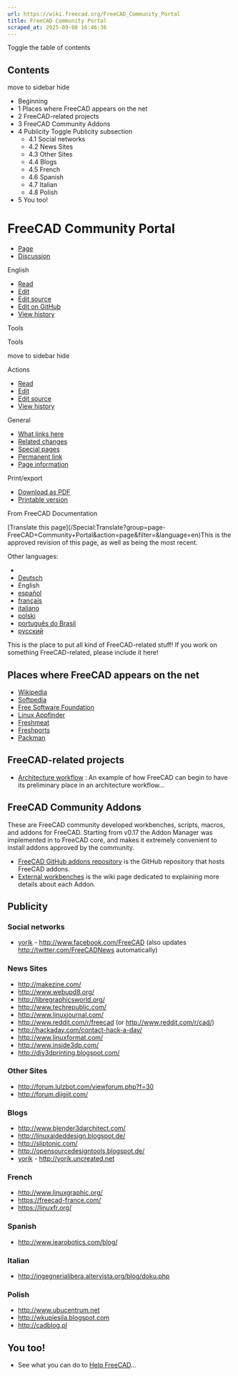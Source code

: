 ```yaml
---
url: https://wiki.freecad.org/FreeCAD_Community_Portal
title: FreeCAD Community Portal
scraped_at: 2025-09-08 16:46:36
---
```


Toggle the table of contents

## Contents

move to sidebar hide

  * Beginning
  * 1 Places where FreeCAD appears on the net
  * 2 FreeCAD-related projects
  * 3 FreeCAD Community Addons
  * 4 Publicity Toggle Publicity subsection
    * 4.1 Social networks
    * 4.2 News Sites
    * 4.3 Other Sites
    * 4.4 Blogs
    * 4.5 French
    * 4.6 Spanish
    * 4.7 Italian
    * 4.8 Polish
  * 5 You too!

# FreeCAD Community Portal

  * [Page](/FreeCAD_Community_Portal "View the content page \[ctrl-option-c\]")
  * [Discussion](/index.php?title=Talk:FreeCAD_Community_Portal&action=edit&redlink=1 "Discussion about the content page \(page does not exist\) \[ctrl-option-t\]")

English

  * [Read](/FreeCAD_Community_Portal)
  * [Edit](/index.php?title=FreeCAD_Community_Portal&veaction=edit "Edit this page \[ctrl-option-v\]")
  * [Edit source](/index.php?title=FreeCAD_Community_Portal&action=edit "Edit the source code of this page \[ctrl-option-e\]")
  * [Edit on GitHub](https://github.com/Reqrefusion/FreeCAD-Documentation-Project/blob/main/wiki/FreeCAD_Community_Portal.wikitext "Edit this page on GitHub")
  * [View history](/index.php?title=FreeCAD_Community_Portal&action=history "Past revisions of this page \[ctrl-option-h\]")

Tools

Tools

move to sidebar hide

Actions

  * [Read](/FreeCAD_Community_Portal)
  * [Edit](/index.php?title=FreeCAD_Community_Portal&veaction=edit "Edit this page \[ctrl-option-v\]")
  * [Edit source](/index.php?title=FreeCAD_Community_Portal&action=edit "Edit the source code of this page \[ctrl-option-e\]")
  * [View history](/index.php?title=FreeCAD_Community_Portal&action=history)

General

  * [What links here](/Special:WhatLinksHere/FreeCAD_Community_Portal "A list of all wiki pages that link here \[ctrl-option-j\]")
  * [Related changes](/Special:RecentChangesLinked/FreeCAD_Community_Portal "Recent changes in pages linked from this page \[ctrl-option-k\]")
  * [Special pages](/Special:SpecialPages "A list of all special pages \[ctrl-option-q\]")
  * [Permanent link](https://wiki.freecad.org/index.php?title=FreeCAD_Community_Portal&oldid=1290299 "Permanent link to this revision of this page")
  * [Page information](/index.php?title=FreeCAD_Community_Portal&action=info "More information about this page")

Print/export

  * [Download as PDF](/index.php?title=Special:DownloadAsPdf&page=FreeCAD_Community_Portal&action=show-download-screen)
  * [Printable version](javascript:print\(\); "Printable version of this page \[ctrl-option-p\]")

From FreeCAD Documentation

[Translate this page](/Special:Translate?group=page-
FreeCAD+Community+Portal&action=page&filter=&language=en)This is the approved
revision of this page, as well as being the most recent.

Other languages:

  * [](/index.php?title=Special:Translate&group=page-FreeCAD+Community+Portal&language=&task=view "Start translation for this language")
  * [Deutsch](/FreeCAD_Community_Portal/de "FreeCAD Gemeinschaftsportal \(100% translated\)")
  * English
  * [español](/FreeCAD_Community_Portal/es "FreeCAD Portal de la Comunidad \(100% translated\)")
  * [français](/FreeCAD_Community_Portal/fr "FreeCAD Portail communautaire \(100% translated\)")
  * [italiano](/FreeCAD_Community_Portal/it "Portale della Communità di FreeCAD \(100% translated\)")
  * [polski](/FreeCAD_Community_Portal/pl "Portale społeczności FreeCAD \(100% translated\)")
  * [português do Brasil](/FreeCAD_Community_Portal/pt-br "Portal da comunidade FreeCAD \(6% translated\)")
  * [русский](/FreeCAD_Community_Portal/ru "Портал сообщества FreeCAD \(6% translated\)")

This is the place to put all kind of FreeCAD-related stuff! If you work on
something FreeCAD-related, please include it here!

## Places where FreeCAD appears on the net

  * [Wikipedia](https://en.wikipedia.org/wiki/FreeCAD)
  * [Softpedia](http://linux.softpedia.com/get/Multimedia/Graphics/FreeCAD-31097.shtml)
  * [Free Software Foundation](http://directory.fsf.org/project/freecad/)
  * [Linux Appfinder](http://linuxappfinder.com/package/freecad)
  * [Freshmeat](http://freshmeat.net/projects/freecad/)
  * [Freshports](http://www.freshports.org/cad/freecad/)
  * [Packman](http://packman.links2linux.de/package/2776)

## FreeCAD-related projects

  * [Architecture workflow](http://yorik.uncreated.net/guestblog.php?tag=freecad) : An example of how FreeCAD can begin to have its preliminary place in an architecture workflow...

## FreeCAD Community Addons

These are FreeCAD community developed workbenches, scripts, macros, and addons
for FreeCAD. Starting from v0.17 the Addon Manager was implemented in to
FreeCAD core, and makes it extremely convenient to install addons approved by
the community.

  * [FreeCAD GitHub addons repository](https://github.com/FreeCAD/FreeCAD-addons) is the GitHub repository that hosts FreeCAD addons.
  * [External workbenches](/External_workbenches "External workbenches") is the wiki page dedicated to explaining more details about each Addon.

## Publicity

### Social networks

  * [yorik](/User:Yorik "User:Yorik") \- <http://www.facebook.com/FreeCAD> (also updates <http://twitter.com/FreeCADNews> automatically)

### News Sites

  * <http://makezine.com/>
  * <http://www.webupd8.org/>
  * <http://libregraphicsworld.org/>
  * <http://www.techrepublic.com/>
  * <http://www.linuxjournal.com/>
  * <http://www.reddit.com/r/freecad> (or <http://www.reddit.com/r/cad/>)
  * <http://hackaday.com/contact-hack-a-day/>
  * <http://www.linuxformat.com/>
  * <http://www.inside3dp.com/>
  * <http://diy3dprinting.blogspot.com/>

### Other Sites

  * <http://forum.lulzbot.com/viewforum.php?f=30>
  * <http://forum.diigiit.com/>

### Blogs

  * <http://www.blender3darchitect.com/>
  * <http://linuxaideddesign.blogspot.de/>
  * <http://sliptonic.com/>
  * <http://opensourcedesigntools.blogspot.de/>
  * [yorik](/User:Yorik "User:Yorik") \- <http://yorik.uncreated.net>

### French

  * <http://www.linuxgraphic.org/>
  * <https://freecad-france.com/>
  * <https://linuxfr.org/>

### Spanish

  * <http://www.iearobotics.com/blog/>

### Italian

  * <http://ingegnerialibera.altervista.org/blog/doku.php>

### Polish

  * <http://www.ubucentrum.net>
  * <http://wkupiesila.blogspot.com>
  * <http://cadblog.pl>

## You too!

  * See what you can do to [Help FreeCAD](/Help_FreeCAD "Help FreeCAD")...

